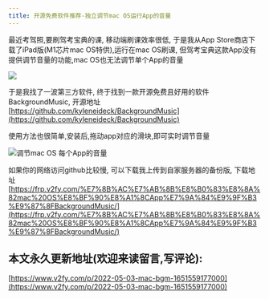 ```yaml
---
title: 开源免费软件推荐-独立调节mac OS运行App的音量
---
```



最近考驾照,要刷驾考宝典的课, 移动端刷课效率很低, 于是我从App Store商店下载了iPad版(M1芯片mac OS特供),运行在mac OS刷课, 但驾考宝典这款App没有提供调节音量的功能,mac OS也无法调节单个App的音量

![](https://cdn.fangyuanxiaozhan.com/assets/16515594425165b7fpSd3.png)

于是我找了一波第三方软件, 终于找到一款开源免费且好用的软件BackgroundMusic, 开源地址 [https://github.com/kyleneideck/BackgroundMusic](https://github.com/kyleneideck/BackgroundMusic)

使用方法也很简单,安装后,拖动app对应的滑块,即可实时调节音量

![调节mac OS 每个App的音量](https://cdn.fangyuanxiaozhan.com/assets/1651559315662tXRdEYzp.png)


如果你的网络访问github比较慢, 可以下载我上传到自家服务器的备份版, 下载地址
[https://frp.v2fy.com/%E7%8B%AC%E7%AB%8B%E8%B0%83%E8%8A%82mac%20OS%E8%BF%90%E8%A1%8CApp%E7%9A%84%E9%9F%B3%E9%87%8FBackgroundMusic/](https://frp.v2fy.com/%E7%8B%AC%E7%AB%8B%E8%B0%83%E8%8A%82mac%20OS%E8%BF%90%E8%A1%8CApp%E7%9A%84%E9%9F%B3%E9%87%8FBackgroundMusic/)




## 本文永久更新地址(欢迎来读留言,写评论):

[https://www.v2fy.com/p/2022-05-03-mac-bgm-1651559177000](https://www.v2fy.com/p/2022-05-03-mac-bgm-1651559177000)
